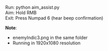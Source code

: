 Run: python aim_assist.py  
Aim: Hold RMB  
Exit: Press Numpad 6 (hear beep confirmation)  

**Note**:  
- enemyIndic3.png in the same folder
- Running in 1920x1080 resolution
